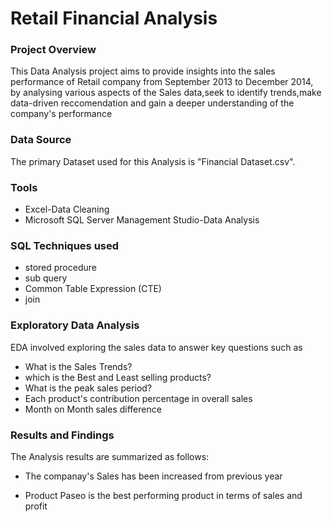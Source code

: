 # Retail Financial Analysis
### Project Overview
This Data Analysis project aims to provide insights into the sales performance of Retail company from September 2013 to December 2014, by analysing various aspects of the Sales data,seek to identify trends,make data-driven reccomendation and gain a deeper understanding of the company's performance
### Data Source
The primary Dataset used for this Analysis is "Financial Dataset.csv".
### Tools
- Excel-Data Cleaning
- Microsoft SQL Server Management Studio-Data Analysis

### SQL Techniques used
- stored procedure
- sub query
- Common Table Expression (CTE)
- join
### Exploratory Data Analysis
EDA involved exploring the sales data to answer key questions such as
- What is the Sales Trends?
- which is the Best and Least selling products?
- What is the peak sales period?
- Each product's contribution percentage in overall sales
- Month on Month sales difference
### Results and Findings
The Analysis results are summarized as follows:
- The companay's Sales has been increased from previous year
- Product Paseo is the best performing product in terms of sales and profit

  ###

